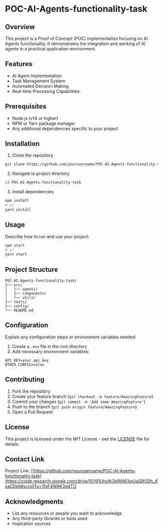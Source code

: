 # POC-AI-Agents-functionality-task

## Overview
This project is a Proof of Concept (POC) implementation focusing on AI Agents functionality. It demonstrates the integration and working of AI agents in a practical application environment.

## Features
- AI Agent Implementation
- Task Management System
- Automated Decision Making
- Real-time Processing Capabilities

## Prerequisites
- Node.js (v14 or higher)
- NPM or Yarn package manager
- Any additional dependencies specific to your project

## Installation

1. Clone the repository
```bash
git clone https://github.com/yourusername/POC-AI-Agents-functionality-task.git
```

2. Navigate to project directory
```bash
cd POC-AI-Agents-functionality-task
```

3. Install dependencies
```bash
npm install
# or
yarn install
```

## Usage
Describe how to run and use your project:

```bash
npm start
# or
yarn start
```

## Project Structure
```
POC-AI-Agents-functionality-task/
├── src/
│   ├── agents/
│   ├── components/
│   └── utils/
├── tests/
├── config/
└── README.md
```

## Configuration
Explain any configuration steps or environment variables needed:

1. Create a `.env` file in the root directory
2. Add necessary environment variables:
```
API_KEY=your_api_key
OTHER_CONFIG=value
```

## Contributing
1. Fork the repository
2. Create your feature branch (`git checkout -b feature/AmazingFeature`)
3. Commit your changes (`git commit -m 'Add some AmazingFeature'`)
4. Push to the branch (`git push origin feature/AmazingFeature`)
5. Open a Pull Request

## License
This project is licensed under the MIT License - see the [LICENSE](LICENSE) file for details.

## Contact Link

Project Link: [[https://github.com/yourusername/POC-AI-Agents-functionality-task](https://colab.research.google.com/drive/1O191UhyIkOkRjN93wUaQ9ODh_KsaCEb6#scrollTo=1fxF4WAK3d4T)]

## Acknowledgments
* List any resources or people you want to acknowledge
* Any third-party libraries or tools used
* Inspiration sources 
